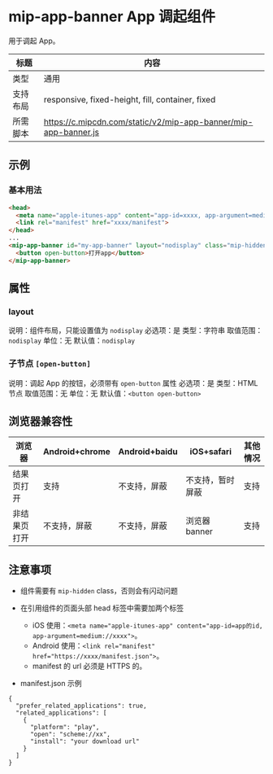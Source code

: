 # mip-app-banner App 调起组件

用于调起 App。

| 标题     | 内容                                                            |
| -------- | --------------------------------------------------------------- |
| 类型     | 通用                                                            |
| 支持布局 | responsive, fixed-height, fill, container, fixed                |
| 所需脚本 | https://c.mipcdn.com/static/v2/mip-app-banner/mip-app-banner.js |

## 示例

### 基本用法

```html
<head>
  <meta name="apple-itunes-app" content="app-id=xxxx, app-argument=medium://xxxx">
  <link rel="manifest" href="xxxx/manifest">
</head>
...
<mip-app-banner id="my-app-banner" layout="nodisplay" class="mip-hidden">
  <button open-button>打开app</button>
</mip-app-banner>
```

## 属性

### layout

说明：组件布局，只能设置值为 `nodisplay`
必选项：是
类型：字符串
取值范围：`nodisplay`
单位：无
默认值：`nodisplay`

### 子节点 `[open-button]`

说明：调起 App 的按钮，必须带有 `open-button` 属性
必选项：是
类型：HTML 节点
取值范围：无
单位：无
默认值：`<button open-button>`

## 浏览器兼容性

| 浏览器       | Android+chrome | Android+baidu | iOS+safari       | 其他情况 |
| ------------ | -------------- | ------------- | ---------------- | -------- |
| 结果页打开   | 支持           | 不支持，屏蔽    | 不支持，暂时屏蔽 | 支持     |
| 非结果页打开 | 不支持，屏蔽     | 不支持，屏蔽    | 浏览器 banner    | 支持     |

## 注意事项

- 组件需要有 `mip-hidden` class，否则会有闪动问题

- 在引用组件的页面头部 head 标签中需要加两个标签
  - iOS 使用：`<meta name="apple-itunes-app" content="app-id=app的id, app-argument=medium://xxxx">`。
  - Android 使用：`<link rel="manifest" href="https://xxxx/manifest.json">`。
  - manifest 的 url 必须是 HTTPS 的。
- manifest.json 示例

```
{
  "prefer_related_applications": true,
  "related_applications": [
    {
      "platform": "play",
      "open": "scheme://xx",
      "install": "your download url"
    }
  ]
}
```
